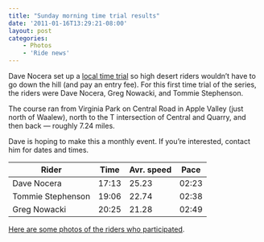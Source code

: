 ```yaml
---
title: "Sunday morning time trial results"
date: '2011-01-16T13:29:21-08:00'
layout: post
categories:
    - Photos
    - 'Ride news'
---
```


Dave Nocera set up a [local time trial](https://www.hdcycling.org/2011/01/16/sunday-morning-time-trial/) so high desert riders wouldn’t have to go down the hill (and pay an entry fee). For this first time trial of the series, the riders were Dave Nocera, Greg Nowacki, and Tommie Stephenson.  
  
The course ran from Virginia Park on Central Road in Apple Valley (just north of Waalew), north to the T intersection of Central and Quarry, and then back — roughly 7.24 miles.

Dave is hoping to make this a monthly event. If you’re interested, contact him for dates and times.

| Rider | Time | Avr. speed | Pace |
|---|---|---|---|
| Dave Nocera | 17:13 | 25.23 | 02:23 |
| Tommie Stephenson | 19:06 | 22.74 | 02:38 |
| Greg Nowacki | 20:25 | 21.28 | 02:49 |

[Here are some photos of the riders who participated](https://www.dropbox.com/sh/2f20gqapxocz4io/AADOgIUMkWE9tsaG1zzUdOGXa?dl=0).